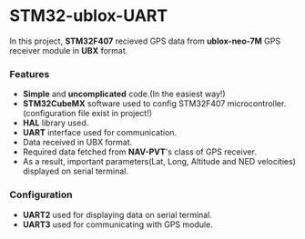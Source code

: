 # STM32-ublox-UART
In this project, **STM32F407** recieved GPS data from **ublox-neo-7M** GPS receiver module in **UBX** format.

### Features
* **Simple** and **uncomplicated** code.(In the easiest way!)
* **STM32CubeMX** software used to config STM32F407 microcontroller.(configuration file exist in project!)
* **HAL** library used.
* **UART** interface used for communication.
* Data received in UBX format.
* Required data fetched from **NAV-PVT**'s class of GPS receiver.
* As a result, important parameters(Lat, Long, Altitude and NED velocities) displayed on serial terminal. 

### Configuration
* **UART2** used for displaying data on serial terminal.
* **UART3** used for communicating with GPS module.

